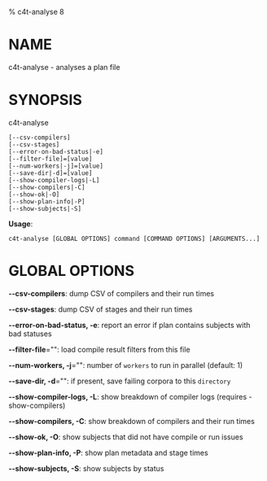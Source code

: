 % c4t-analyse 8

# NAME

c4t-analyse - analyses a plan file

# SYNOPSIS

c4t-analyse

```
[--csv-compilers]
[--csv-stages]
[--error-on-bad-status|-e]
[--filter-file]=[value]
[--num-workers|-j]=[value]
[--save-dir|-d]=[value]
[--show-compiler-logs|-L]
[--show-compilers|-C]
[--show-ok|-O]
[--show-plan-info|-P]
[--show-subjects|-S]
```

**Usage**:

```
c4t-analyse [GLOBAL OPTIONS] command [COMMAND OPTIONS] [ARGUMENTS...]
```

# GLOBAL OPTIONS

**--csv-compilers**: dump CSV of compilers and their run times

**--csv-stages**: dump CSV of stages and their run times

**--error-on-bad-status, -e**: report an error if plan contains subjects with bad statuses

**--filter-file**="": load compile result filters from this file

**--num-workers, -j**="": number of `workers` to run in parallel (default: 1)

**--save-dir, -d**="": if present, save failing corpora to this `directory`

**--show-compiler-logs, -L**: show breakdown of compiler logs (requires -show-compilers)

**--show-compilers, -C**: show breakdown of compilers and their run times

**--show-ok, -O**: show subjects that did not have compile or run issues

**--show-plan-info, -P**: show plan metadata and stage times

**--show-subjects, -S**: show subjects by status

